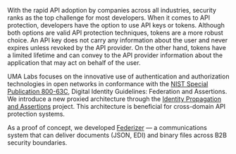 With the rapid API adoption by companies across all industries, security ranks as the top challenge for most developers. When it comes to API protection, developers have the option to use API keys or tokens. Although both options are valid API protection techniques, tokens are a more robust choice. An API key does not carry any information about the user and never expires unless revoked by the API provider. On the other hand, tokens have a limited lifetime and can convey to the API provider information about the application that may act on behalf of the user.

UMA Labs focuses on the innovative use of authentication and authorization technologies in open networks in conformance with the [NIST Special Publication 800-63C](https://pages.nist.gov/800-63-3/sp800-63c.html), Digital Identity Guidelines: Federation and Assertions. We introduce a new proxied architecture through the [Identity Propagation and Assertions](https://github.com/umalabs/identity-propagation-and-assertions) project. This architecture is beneficial for cross-domain API protection systems.

As a proof of concept, we developed [Federizer](https://github.com/umalabs/federizer) — a communications system that can deliver documents (JSON, EDI) and binary files across B2B security boundaries.
